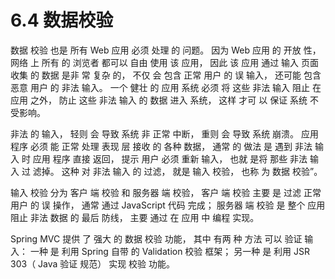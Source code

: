 # 6.4 数据校验

数据 校验 也是 所有 Web 应用 必须 处理 的 问题。 因为 Web 应用 的 开放 性， 网络 上 所有 的 浏览者 都可以 自由 使用 该 应用， 因此 该 应用 通过 输入 页面 收集 的 数据 是非 常 复杂 的， 不仅 会 包含 正常 用户 的 误 输入， 还可能 包含 恶意 用户 的 非法 输入。 一个 健壮 的 应用 系统 必须 将 这些 非法 输入 阻止 在 应用 之外， 防止 这些 非法 输入 的 数据 进入 系统， 这样 才可 以 保证 系统 不受影响。

非法 的 输入， 轻则 会 导致 系统 非 正常 中断， 重则 会 导致 系统 崩溃。 应用 程序 必须 能 正常 处理 表现 层 接收 的 各种 数据， 通常 的 做法 是 遇到 非法 输入 时 应用 程序 直接 返回， 提示 用户 必须 重新 输入， 也就 是将 那些 非法 输入 过 滤掉。 这种 对 非法 输入 的 过滤， 就是 输入 校验， 也称 为 数据 校验”。

输入 校验 分为 客户 端 校验 和 服务器 端 校验， 客户 端 校验 主要 是 过滤 正常 用户 的 误 操作， 通常 通过 JavaScript 代码 完成； 服务器 端 校验 是 整个 应用 阻止 非法 数据 的 最后 防线， 主要 通过 在 应用 中 编程 实现。

Spring MVC 提供 了 强大 的 数据 校验 功能， 其中 有两 种 方法 可以 验证 输入： 一种 是 利用 Spring 自带 的 Validation 校验 框架； 另一种 是 利用 JSR 303（ Java 验证 规范） 实现 校验 功能。




